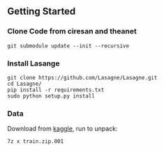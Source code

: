 ## Getting Started

### Clone Code from ciresan and theanet

`git submodule update --init --recursive`

### Install Lasange

```
git clone https://github.com/Lasagne/Lasagne.git
cd Lasagne/
pip install -r requirements.txt
sudo python setup.py install
```

### Data

Download from [kaggle](https://www.kaggle.com/c/diabetic-retinopathy-detection/data?trainLabels.csv.zip), run to unpack:

`7z x train.zip.001`
